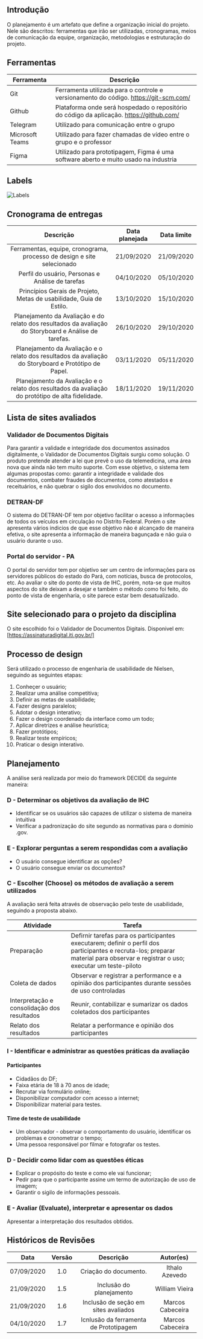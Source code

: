 ## Introdução
O planejamento é um artefato que define a organização inicial do projeto. Nele são descritos: ferramentas que irão ser utilizadas, cronogramas, meios de comunicação da equipe, organização, metodologias e estruturação do projeto.

## Ferramentas

| Ferramenta      | Descrição                                                                                |
| --------------- | ---------------------------------------------------------------------------------------- |
| Git             | Ferramenta utilizada para o controle e versionamento do código. https://git-scm.com/     |
| Github          | Plataforma onde será hospedado o repositório do código da aplicação. https://github.com/ |
| Telegram        | Utilizado para comunicação entre o grupo                                                 |
| Microsoft Teams | Utilizado para fazer chamadas de vídeo entre o grupo e o professor                       |
| Figma           | Utilizado para prototipagem, Figma é uma software aberto e muito usado na industria      |

## Labels

![Labels](/../assets/images/labels.png)

## Cronograma de entregas

|                       Descrição                        | Data planejada | Data limite |
| :----------------------------------------------------: | :------------: | :---------: |
|     Ferramentas, equipe, cronograma, processo de design e site selecionado     |   21/09/2020   | 21/09/2020  |
|   Perfil do usuário, Personas e Análise de tarefas   |   04/10/2020   | 05/10/2020  |
|  Princípios Gerais de Projeto, Metas de usabilidade, Guia de Estilo.  |   13/10/2020   | 15/10/2020  |
|           Planejamento da Avaliação e do relato dos resultados da avaliação do Storyboard e Análise de tarefas.           |   26/10/2020   |29/10/2020  |
|                 Planejamento da Avaliação e o relato dos resultados da avaliação do Storyboard e Protótipo de Papel.                |   03/11/2020   | 05/11/2020  |
|               Planejamento da Avaliação e o relato dos resultados da avaliação do protótipo de alta fidelidade.               |   18/11/2020   | 19/11/2020  |

## Lista de sites avaliados
### Validador de Documentos Digitais
Para garantir a validade e integridade dos documentos assinados digitalmente, o Validador de Documentos Digitais surgiu como solução. O produto pretende atender a lei que prevê o uso da telemedicina, uma área nova que ainda não tem muito suporte. Com esse objetivo, o sistema tem algumas propostas como: garantir a integridade e validade dos documentos, combater fraudes de documentos, como atestados e receituários, e não quebrar o sigilo dos envolvidos no documento. 

### DETRAN-DF
O sistema do DETRAN-DF tem por objetivo facilitar o acesso a informações de todos os veículos em circulação no Distrito Federal. Porém o site apresenta vários indicios de que esse objetivo não é alcançado de maneira efetiva, o site apresenta a informação de maneira bagunçada e não guia o usuário durante o uso.

### Portal do servidor - PA
O portal do servidor tem por objetivo ser um centro de informações para os servidores públicos do estado do Pará, com notícias, busca de protocolos, etc. Ao avaliar o site do ponto de vista de IHC, porém, nota-se que muitos aspectos do site deixam a desejar e também o método como foi feito, do ponto de vista de engenharia, o site parece estar bem desatualizado.

## Site selecionado para o projeto da disciplina

O site escolhido foi o Validador de Documentos Digitais.
Disponivel em: [https://assinaturadigital.iti.gov.br/]

## Processo de design

Será utilizado o processo de engenharia de usabilidade de Nielsen, seguindo as seguintes etapas:

  1. Conheçer o usuário;
  2. Realizar uma análise competitiva;
  3. Definir as metas de usabilidade;
  4. Fazer designs paralelos;
  5. Adotar o design interativo;
  6. Fazer o design coordenado da interface como um todo;
  7. Aplicar diretrizes e análise heurística;
  8. Fazer protótipos;
  9. Realizar teste empíricos;
  10. Praticar o design interativo.

## Planejamento
A análise será realizada por meio do framework DECIDE da seguinte maneira:

### D - Determinar os objetivos da avaliação de IHC

* Identificar se os usuários são capazes de utilizar o sistema de maneira intuitiva
* Verificar a padronização do site segundo as normativas para o dominio .gov.

### E - Explorar perguntas a serem respondidas com a avaliação
* O usuário consegue identificar as opções?
* O usuário consegue enviar os documentos?

### C - Escolher (Choose) os métodos de avaliação a serem utilizados
A avaliação será feita através de observação pelo teste de usabilidade, seguindo a proposta abaixo.

| Atividade      | Tarefa                                                                                |
| --------------- | ---------------------------------------------------------------------------------------- |
| Preparação         | Defirnir tarefas para os participantes executarem; definir o perfil dos participantes e recruta-los; preparar material para observar e registrar o uso; executar um teste-piloto|
| Coleta de dados    | Observar e registrar a performance e a opinião dos participantes durante sessões de uso controladas |
| Interpretação e consolidação dos resultados   | Reunir, contabilizar e sumarizar os dados coletados dos participantes |
| Relato dos resultados | Relatar a performance e opinião dos participantes|

### I - Identificar e administrar as questões práticas da avaliação

#### Participantes
  * Cidadãos do DF;
  * Faixa etária de 18 à 70 anos de idade;
  * Recrutar via formulário online;
  * Disponibilizar computador com acesso a internet;
  * Disponibilizar material para testes.
  
  
#### Time de teste de usabilidade
  * Um observador - observar o comportamento do usuário, identificar os problemas e cronometrar o tempo;
  * Uma pessoa responsável por filmar e fotografar os testes.

### D - Decidir como lidar com as questões éticas
  * Explicar o propósito do teste e como ele vai funcionar;
  * Pedir para que o participante assine um termo de autorização de uso de imagem;
  * Garantir o sigilo de informações pessoais.

### E - Avaliar (Evaluate), interpretar e apresentar os dados
Apresentar a interpretação dos resultados obtidos.

## Históricos de Revisões

|    Data    | Versão |        Descrição                      |                    Autor(es)                                  |
| :--------: | :----: | :-----------------------------------: | :-----------------------------------------------------------: |
| 07/09/2020 |  1.0   |  Criação do documento.                |                  Ithalo Azevedo                               |
| 21/09/2020 |  1.5   | Inclusão do planejamento              |                  William Vieira                               |
| 21/09/2020 |  1.6   | Inclusão de seção em sites avaliados  |                  Marcos Cabeceira                             |
| 04/10/2020 |  1.7   | Icnlusão da ferramenta de Prototipagem |                 Marcos Cabeceira                             |

